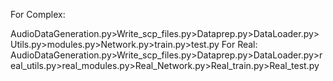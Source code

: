 For Complex:

AudioDataGeneration.py>Write_scp_files.py>Dataprep.py>DataLoader.py>Utils.py>modules.py>Network.py>train.py>test.py
For Real:
AudioDataGeneration.py>Write_scp_files.py>Dataprep.py>DataLoader.py>real_utils.py>real_modules.py>Real_Network.py>Real_train.py>Real_test.py

